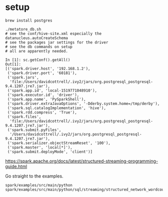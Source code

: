 # setup

	brew install postgres

	./metatore_db.sh
	# see the conf/hive-site.xml especially the datanucleus.autoCreateSchema
	# see the packages jar settings for the driver
	# see the db commands on setup
	# all are apparently needed.

	In [1]: sc.getConf().getAll()
	Out[1]:
	[('spark.driver.host', '192.168.1.2'),
	 ('spark.driver.port', '60181'),
	 ('spark.jars',
	  'file:/Users/davidcottrell/.ivy2/jars/org.postgresql_postgresql-9.4.1207.jre7.jar'),
	 ('spark.app.id', 'local-1519771048910'),
	 ('spark.executor.id', 'driver'),
	 ('spark.app.name', 'PySparkShell'),
	 ('spark.driver.extraJavaOptions', '-Dderby.system.home=/tmp/derby'),
	 ('spark.sql.catalogImplementation', 'hive'),
	 ('spark.rdd.compress', 'True'),
	 ('spark.files',
	  'file:/Users/davidcottrell/.ivy2/jars/org.postgresql_postgresql-9.4.1207.jre7.jar'),
	 ('spark.submit.pyFiles',
	  '/Users/davidcottrell/.ivy2/jars/org.postgresql_postgresql-9.4.1207.jre7.jar'),
	 ('spark.serializer.objectStreamReset', '100'),
	 ('spark.master', 'local[*]'),
	 ('spark.submit.deployMode', 'client')]


https://spark.apache.org/docs/latest/structured-streaming-programming-guide.html

Go straight to the examples.

	spark/examples/src/main/python
	spark/examples/src/main/python/sql/streaming/structured_network_wordcount.py
